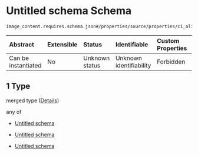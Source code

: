 # Untitled schema Schema

```txt
image_content.requires.schema.json#/properties/source/properties/ci_alignment/git/allOf/1
```



| Abstract            | Extensible | Status         | Identifiable            | Custom Properties | Additional Properties | Access Restrictions | Defined In                                                                                                |
| :------------------ | :--------- | :------------- | :---------------------- | :---------------- | :-------------------- | :------------------ | :-------------------------------------------------------------------------------------------------------- |
| Can be instantiated | No         | Unknown status | Unknown identifiability | Forbidden         | Allowed               | none                | [image\_content.requires.schema.json\*](../out/image_content.requires.schema.json "open original schema") |

## 1 Type

merged type ([Details](image_content-1-properties-source-properties-ci_alignment-git-allof-1.md))

any of

*   [Untitled schema](image_content-1-properties-source-properties-ci_alignment-git-allof-1-anyof-0.md "check type definition")

*   [Untitled schema](image_content-1-properties-source-properties-ci_alignment-git-allof-1-anyof-1.md "check type definition")

*   [Untitled schema](image_content-1-properties-source-properties-ci_alignment-git-allof-1-anyof-2.md "check type definition")
